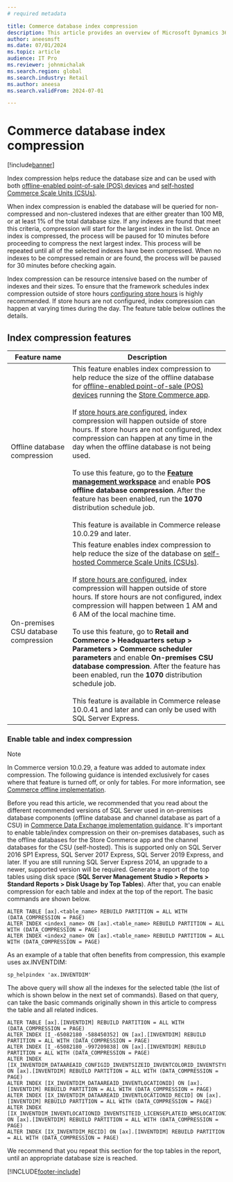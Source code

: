 ```yaml
---
# required metadata

title: Commerce database index compression
description: This article provides an overview of Microsoft Dynamics 365 Commerce database index compression features.
author: aneesmsft
ms.date: 07/01/2024
ms.topic: article
audience: IT Pro
ms.reviewer: johnmichalak
ms.search.region: global
ms.search.industry: Retail
ms.author: aneesa
ms.search.validFrom: 2024-07-01

---
```


# Commerce database index compression

[!include[banner](../includes/banner.md)]

Index compression helps reduce the database size and can be used with both [offline-enabled point-of-sale (POS) devices](pos-offline-functionality.md) and [self-hosted Commerce Scale Units (CSUs)](retail-store-system-begin.md).

When index compression is enabled the database will be queried for non-compressed and non-clustered indexes that are either greater than 100 MB, or at least 1% of the total database size. If any indexes are found that meet this criteria, compression will start for the largest index in the list. Once an index is compressed, the process will be paused for 10 minutes before proceeding to compress the next largest index. This process will be repeated until all of the selected indexes have been compressed. When no indexes to be compressed remain or are found, the process will be paused for 30 minutes before checking again.

Index compression can be resource intensive based on the number of indexes and their sizes. To ensure that the framework schedules index compression outside of store hours [configuring store hours](store-hours.md) is highly recommended. If store hours are not configured, index compression can happen at varying times during the day. The feature table below outlines the details.

## Index compression features
| Feature name | Description |
|--------------|-------------|
| Offline database compression | This feature enables index compression to help reduce the size of the offline database for [offline-enabled point-of-sale (POS) devices](pos-offline-functionality.md) running the [Store Commerce app](store-commerce.md).<br/><br/>If [store hours are configured](store-hours.md), index compression will happen outside of store hours. If store hours are not configured, index compression can happen at any time in the day when the offline database is not being used. <br/><br/>To use this feature, go to the [**Feature management workspace**](../../fin-ops-core/fin-ops/get-started/feature-management/feature-management-overview.md) and enable **POS offline database compression**. After the feature has been enabled, run the **1070** distribution schedule job. <br/><br/>This feature is available in Commerce release 10.0.29 and later.|
| On-premises CSU database compression | This feature enables index compression to help reduce the size of the database on [self-hosted Commerce Scale Units (CSUs)](retail-store-system-begin.md). <br/><br/>If [store hours are configured](store-hours.md), index compression will happen outside of store hours. If store hours are not configured, index compression will happen between 1 AM and 6 AM of the local machine time. <br/><br/>To use this feature, go to **Retail and Commerce > Headquarters setup > Parameters > Commerce scheduler parameters** and enable **On-premises CSU database compression**. After the feature has been enabled, run the **1070** distribution schedule job. <br/><br/>This feature is available in Commerce release 10.0.41 and later and can only be used with SQL Server Express. |

### Enable table and index compression

> [!NOTE]
> In Commerce version 10.0.29, a feature was added to automate index compression. The following guidance is intended exclusively for cases where that feature is turned off, or only for tables. For more information, see [Commerce offline implementation](implementation-considerations-offline.md). 
   
Before you read this article, we recommended that you read about the different recommended versions of SQL Server used in on-premises database components (offline database and channel database as part of a CSU) in [Commerce Data Exchange implementation guidance](implementation-considerations-cdx.md#implementation-considerations). It's important to enable table/index compression on their on-premises databases, such as the offline databases for the Store Commerce app and the channel databases for the CSU (self-hosted). This is supported only on SQL Server 2016 SP1 Express, SQL Server 2017 Express, SQL Server 2019 Express, and later. If you are still running SQL Server Express 2014, an upgrade to a newer, supported version will be required. Generate a report of the top tables using disk space (**SQL Server Management Studio \> Reports \> Standard Reports \> Disk Usage by Top Tables**). After that, you can enable compression for each table and index at the top of the report. The basic commands are shown below.

```Console
ALTER TABLE [ax].<table_name> REBUILD PARTITION = ALL WITH (DATA_COMPRESSION = PAGE)
ALTER INDEX <index1_name> ON [ax].<table_name> REBUILD PARTITION = ALL WITH (DATA_COMPRESSION = PAGE)
ALTER INDEX <index2_name> ON [ax].<table_name> REBUILD PARTITION = ALL WITH (DATA_COMPRESSION = PAGE)
```

As an example of a table that often benefits from compression, this example uses ax.INVENTDIM:

```Console
sp_helpindex 'ax.INVENTDIM'
```

The above query will show all the indexes for the selected table (the list of which is shown below in the next set of commands). Based on that query, can take the basic commands originally shown in this article to compress the table and all related indices.

```Console
ALTER TABLE [ax].[INVENTDIM] REBUILD PARTITION = ALL WITH (DATA_COMPRESSION = PAGE)
ALTER INDEX [I_-65082180_-588450352] ON [ax].[INVENTDIM] REBUILD PARTITION = ALL WITH (DATA_COMPRESSION = PAGE)
ALTER INDEX [I_-65082180_-997209838] ON [ax].[INVENTDIM] REBUILD PARTITION = ALL WITH (DATA_COMPRESSION = PAGE)
ALTER INDEX [IX_INVENTDIM_DATAAREAID_CONFIGID_INVENTSIZEID_INVENTCOLORID_INVENTSTYLEID_INVENTLOCATIONID] ON [ax].[INVENTDIM] REBUILD PARTITION = ALL WITH (DATA_COMPRESSION = PAGE)
ALTER INDEX [IX_INVENTDIM_DATAAREAID_INVENTLOCATIONID] ON [ax].[INVENTDIM] REBUILD PARTITION = ALL WITH (DATA_COMPRESSION = PAGE)
ALTER INDEX [IX_INVENTDIM_DATAAREAID_INVENTLOCATIONID_RECID] ON [ax].[INVENTDIM] REBUILD PARTITION = ALL WITH (DATA_COMPRESSION = PAGE)
ALTER INDEX [IX_INVENTDIM_INVENTLOCATIONID_INVENTSITEID_LICENSEPLATEID_WMSLOCATIONID_WMSPALLETID_CONFIGID] ON [ax].[INVENTDIM] REBUILD PARTITION = ALL WITH (DATA_COMPRESSION = PAGE)
ALTER INDEX [IX_INVENTDIM_RECID] ON [ax].[INVENTDIM] REBUILD PARTITION = ALL WITH (DATA_COMPRESSION = PAGE)
```

We recommend that you repeat this section for the top tables in the report, until an appropriate database size is reached.

[!INCLUDE[footer-include](../../includes/footer-banner.md)]
